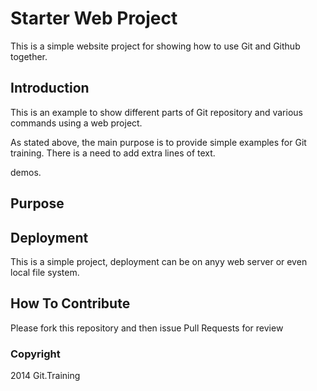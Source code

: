 # Starter Web Project

This is a simple website project for 
showing how to use Git and Github together.

## Introduction

This is an example to show different parts 
of Git repository and various commands
using a web project.

As stated above, the main purpose is to 
provide simple examples for Git training. 
There is a need to add extra lines of text. 

demos.

## Purpose

## Deployment

This is a simple project, deployment
can be on anyy web server or even local
file system.

## How To Contribute

Please fork this repository and then issue Pull Requests for 
review


### Copyright 

2014 Git.Training
